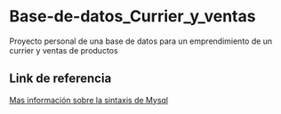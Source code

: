 # Base-de-datos_Currier_y_ventas
Proyecto personal de una base de datos para un emprendimiento de un currier y ventas de productos
## Link de referencia
[Mas información sobre la sintaxis de Mysql](https://www.w3schools.com/mySQl/default.asp)
